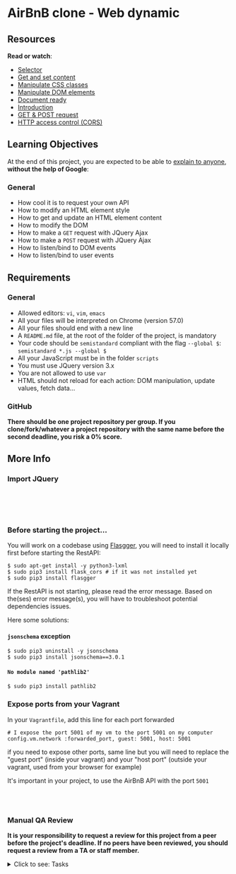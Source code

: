 # AirBnB clone - Web dynamic

<h2>Resources</h2>

<p><strong>Read or watch</strong>:</p>

<ul>
<li><a href="/rltoken/Jmbg6KcxvbKHIa5xsQV46g" title="Selector" target="_blank">Selector</a> </li>
<li><a href="/rltoken/2mRqt8u3Z3y1oKC241-aMg" title="Get and set content" target="_blank">Get and set content</a> </li>
<li><a href="/rltoken/ME0IoUyUCIIHBBVF-DIx7w" title="Manipulate CSS classes" target="_blank">Manipulate CSS classes</a> </li>
<li><a href="/rltoken/PMB_KGhPNGBGK0Jy-IFR0w" title="Manipulate DOM elements" target="_blank">Manipulate DOM elements</a> </li>
<li><a href="/rltoken/lHvOay7jV5SY4zXx0NrTNA" title="Document ready" target="_blank">Document ready</a> </li>
<li><a href="/rltoken/di4Rszp8KfAOVmcUeAPtMA" title="Introduction" target="_blank">Introduction</a> </li>
<li><a href="/rltoken/ezQpW3sxDwFFOfUNTXuaaw" title="GET & POST request" target="_blank">GET & POST request</a> </li>
<li><a href="/rltoken/3c_POD0uqzfYwzSODdURww" title="HTTP access control (CORS)" target="_blank">HTTP access control (CORS)</a> </li>
</ul>

<h2>Learning Objectives</h2>

<p>At the end of this project, you are expected to be able to <a href="/rltoken/x4ZVwAvxdN7f6ZwP4hPoRQ" title="explain to anyone" target="_blank">explain to anyone</a>, <strong>without the help of Google</strong>:</p>

<h3>General</h3>

<ul>
<li>How cool it is to request your own API</li>
<li>How to modify an HTML element style</li>
<li>How to get and update an HTML element content</li>
<li>How to modify the DOM</li>
<li>How to make a <code>GET</code> request with JQuery Ajax</li>
<li>How to make a <code>POST</code> request with JQuery Ajax</li>
<li>How to listen/bind to DOM events</li>
<li>How to listen/bind to user events</li>
</ul>

<h2>Requirements</h2>

<h3>General</h3>

<ul>
<li>Allowed editors: <code>vi</code>, <code>vim</code>, <code>emacs</code></li>
<li>All your files will be interpreted on Chrome (version 57.0)</li>
<li>All your files should end with a new line</li>
<li>A <code>README.md</code> file, at the root of the folder of the project, is mandatory</li>
<li>Your code should be <code>semistandard</code> compliant with the flag <code>--global $</code>: <code>semistandard *.js --global $</code></li>
<li>All your JavaScript must be in the folder <code>scripts</code></li>
<li>You must use JQuery version 3.x</li>
<li>You are not allowed to use <code>var</code></li>
<li>HTML should not reload for each action: DOM manipulation, update values, fetch data&hellip;</li>
</ul>

<h3>GitHub</h3>

<p><strong>There should be one project repository per group. If you clone/fork/whatever a project repository with the same name before the second deadline, you risk a 0% score.</strong></p>

<h2>More Info</h2>

<h3>Import JQuery</h3>

<pre><code><head>
<script src="https://code.jquery.com/jquery-3.2.1.min.js"></script>
</head>
</code></pre>

<h3>Before starting the project&hellip;</h3>

<p>You will work on a codebase using <a href="/rltoken/TC9ahZWJWQmSl3XVRKsEZg" title="Flasgger" target="_blank">Flasgger</a>, you will need to install it locally first before starting the RestAPI:</p>

<pre><code>$ sudo apt-get install -y python3-lxml
$ sudo pip3 install flask_cors # if it was not installed yet
$ sudo pip3 install flasgger
</code></pre>

<p>If the RestAPI is not starting, please read the error message. 
Based on the(ses) error message(s), you will have to troubleshoot potential dependencies issues. </p>

<p>Here some solutions:</p>

<h4><code>jsonschema</code> exception</h4>

<pre><code>$ sudo pip3 uninstall -y jsonschema 
$ sudo pip3 install jsonschema==3.0.1
</code></pre>

<h4><code>No module named 'pathlib2'</code></h4>

<pre><code>$ sudo pip3 install pathlib2
</code></pre>

<h3>Expose ports from your Vagrant</h3>

<p>In your <code>Vagrantfile</code>, add this line for each port forwarded</p>

<pre><code># I expose the port 5001 of my vm to the port 5001 on my computer
config.vm.network :forwarded_port, guest: 5001, host: 5001 
</code></pre>

<p>if you need to expose other ports, same line but you will need to replace the "guest port" (inside your vagrant) and your "host port" (outside your vagrant, used from your browser for example)</p>

<p>It's important in your project, to use the AirBnB API with the port <code>5001</code></p>

<p><br />
<br />
<img src="https://s3.eu-west-3.amazonaws.com/hbtn.intranet.project.files/concepts/74/hbnb_step5.png" alt="" loading='lazy' style="" /></p>

<h3>Manual QA Review</h3>

<p><strong>It is your responsibility to request a review for this project from a peer before the project's deadline. If no peers have been reviewed, you should request a review from a TA or staff member.</strong></p>


<details>
<summary>Click to see: Tasks</summary>

<h3 class="panel-title">
0. Last clone!
</h3>

A new codebase again? Yes!</p>

<p>For this project you will fork this <a href="/rltoken/Ht4-G-5nt-6oHdOL2_zkpA" title="codebase" target="_blank">codebase</a>:</p>

<ul>
<li>Update the repository name to <code>AirBnB_clone_v4</code></li>
<li>Update the <code>README.md</code>:

<ul>
<li>Add yourself as an author of the project</li>
<li>Add new information about your new contribution</li>
<li>Make it better!</li>
</ul></li>
<li>If you're the owner of this codebase, create a new repository called <code>AirBnB_clone_v4</code> and copy over all files from <code>AirBnB_clone_v3</code> </li>
<li>If you didn't install Flasgger from the previous project, it's time! <code>sudo pip3 install flasgger</code></li>
</ul>

</div>

<div class="list-group">
<!-- Task URLs -->

<!-- Technical information -->
<div class="list-group-item">
<p><strong>Repo:</strong></p>
<ul>
<li>GitHub repository: <code>holbertonschool-AirBnB_clone_v4</code></li>
</ul>
</div>

<h3 class="panel-title">
1. Cash only
</h3>

Write a script that starts a Flask web application:</p>

<ul>
<li>Based on <code>web_flask</code>, copy: <code>web_flask/static</code>, <code>web_flask/templates/100-hbnb.html</code>, <code>web_flask/__init__.py</code> and <code>web_flask/100-hbnb.py</code> into the <code>web_dynamic</code> folder</li>
<li>Rename <code>100-hbnb.py</code> to <code>0-hbnb.py</code></li>
<li>Rename <code>100-hbnb.html</code> to <code>0-hbnb.html</code></li>
<li>Update <code>0-hbnb.py</code> to replace the existing route to <code>/0-hbnb/</code></li>
</ul>

<p><strong>If <code>100-hbnb.html</code> is not present, use <code>8-hbnb.html</code> instead</strong></p>

<pre><code>guillaume@ubuntu:~/AirBnB_v4$ HBNB_MYSQL_USER=hbnb_dev HBNB_MYSQL_PWD=hbnb_dev_pwd HBNB_MYSQL_HOST=localhost HBNB_MYSQL_DB=hbnb_dev_db HBNB_TYPE_STORAGE=db python3 -m web_dynamic.0-hbnb
* Running on http://0.0.0.0:5000/ (Press CTRL+C to quit)
....
</code></pre>

<p>One problem now is the asset caching done by Flask.</p>

<p>To avoid that, you will add a query string to each asset:</p>

<p>In <code>0-hbnb.py</code>, add a variable <code>cache_id</code> to the <code>render_template</code>. The value of this variable must be an UUID (<code>uuid.uuid4()</code>)</p>

<p>In <code>0-hbnb.html</code>, add this variable <code>cache_id</code> as query string to each <code><link></code> tag URL</p>

<pre><code>guillaume@ubuntu:~/AirBnB_v4$ curl -s -XGET http://0.0.0.0:5000/0-hbnb/ | head -6
<!DOCTYPE HTML>
<html lang="en">
<head>
<meta charset="UTF-8" />
<link rel="stylesheet" type="text/css" href="../static/styles/4-common.css?e211c9eb-7d17-4f12-85eb-4d50fa50cb1d" />
<link rel="stylesheet" type="text/css" href="../static/styles/3-header.css?e211c9eb-7d17-4f12-85eb-4d50fa50cb1d" />
guillaume@ubuntu:~/AirBnB_v4$ curl -s -XGET http://0.0.0.0:5000/0-hbnb/ | head -6
<!DOCTYPE HTML>
<html lang="en">
<head>
<meta charset="UTF-8" />
<link rel="stylesheet" type="text/css" href="../static/styles/4-common.css?f834413e-0aa9-4767-b64a-c92db9cb1f82" />
<link rel="stylesheet" type="text/css" href="../static/styles/3-header.css?f834413e-0aa9-4767-b64a-c92db9cb1f82" />
guillaume@ubuntu:~/AirBnB_v4$ 
</code></pre>

</div>

<div class="list-group">
<!-- Task URLs -->

<!-- Technical information -->
<div class="list-group-item">
<p><strong>Repo:</strong></p>
<ul>
<li>GitHub repository: <code>holbertonschool-AirBnB_clone_v4</code></li>
<li>Directory: <code>web_dynamic</code></li>
<li>File: <code>0-hbnb.py, templates/0-hbnb.html</code></li>
</ul>
</div>

<h3 class="panel-title">
2. Select some Amenities to be comfortable!
</h3>

For the moment the filters section is static, let's make it dynamic!</p>

<p>Replace the route <code>0-hbnb</code> with <code>1-hbnb</code> in the file <code>1-hbnb.py</code> (based on <code>0-hbnb.py</code>)</p>

<p>Create a new template <code>1-hbnb.html</code> (based on <code>0-hbnb.html</code>) and update it:</p>

<ul>
<li>Import JQuery in the <code><head></code> tag</li>
<li>Import the JavaScript <code>static/scripts/1-hbnb.js</code> in the <code><head></code> tag

<ul>
<li>In 1-hbnb.html and the following HTML files, add this variable cache_id as query string to the above <code><script></code> tag</li>
</ul></li>
<li>Add a <code><input type="checkbox"></code> tag to the <code>li</code> tag of each amenity </li>
<li>The new checkbox must be at 10px on the left of the Amenity name</li>
<li>Add to the <code>input</code> tags of each amenity (<code><li></code> tag) the attribute <code>data-id=":amenity_id"</code> => this will allow us to retrieve the Amenity ID from the DOM</li>
<li>Add to the <code>input</code> tags of each amenity (<code><li></code> tag) the attribute <code>data-name=":amenity_name"</code> => this will allow us to retrieve the Amenity name from the DOM</li>
</ul>

<p>Write a JavaScript script (<code>static/scripts/1-hbnb.js</code>):</p>

<ul>
<li>Your script must be executed only when DOM is loaded</li>
<li>You must use JQuery</li>
<li>Listen for changes on each <code>input</code> checkbox tag:

<ul>
<li>if the checkbox is checked, you must store the Amenity ID in a variable (dictionary or list)</li>
<li>if the checkbox is unchecked, you must remove the Amenity ID from the variable </li>
<li>update the <code>h4</code> tag inside the <code>div</code> Amenities with the list of Amenities checked </li>
</ul></li>
</ul>

<p>As example:</p>

<p><img src="https://s3.eu-west-3.amazonaws.com/hbtn.intranet/uploads/medias/2020/9/8e3c27078d62806b8ad1c1a682fbb3a48636ab89.jpg?X-Amz-Algorithm=AWS4-HMAC-SHA256&X-Amz-Credential=AKIA4MYA5JM5DUTZGMZG%2F20240204%2Feu-west-3%2Fs3%2Faws4_request&X-Amz-Date=20240204T195350Z&X-Amz-Expires=86400&X-Amz-SignedHeaders=host&X-Amz-Signature=42937f2a935d5e1c73ccbc936f5c2983a9c5111d177aa8ff6f04228d5b72fb1d" alt="" loading='lazy' style="" />
<img src="https://s3.eu-west-3.amazonaws.com/hbtn.intranet/uploads/medias/2020/9/4e5cecdd82a70f07cd283ef8e242ad325c95b564.jpg?X-Amz-Algorithm=AWS4-HMAC-SHA256&X-Amz-Credential=AKIA4MYA5JM5DUTZGMZG%2F20240204%2Feu-west-3%2Fs3%2Faws4_request&X-Amz-Date=20240204T195350Z&X-Amz-Expires=86400&X-Amz-SignedHeaders=host&X-Amz-Signature=0d333355a73ba813d3c141c8d2892b3a7245e8f19e302180d8feb724c840d157" alt="" loading='lazy' style="" />
<img src="https://s3.eu-west-3.amazonaws.com/hbtn.intranet/uploads/medias/2020/9/fb54e3081e229654db6e71ba919db753a791dcc3.jpg?X-Amz-Algorithm=AWS4-HMAC-SHA256&X-Amz-Credential=AKIA4MYA5JM5DUTZGMZG%2F20240204%2Feu-west-3%2Fs3%2Faws4_request&X-Amz-Date=20240204T195350Z&X-Amz-Expires=86400&X-Amz-SignedHeaders=host&X-Amz-Signature=3c0e109f4fce82a0f24478ae1d39e78fbf800782df469f3e0bd6381c18f5deac" alt="" loading='lazy' style="" /></p>

</div>

<div class="list-group">
<!-- Task URLs -->

<!-- Technical information -->
<div class="list-group-item">
<p><strong>Repo:</strong></p>
<ul>
<li>GitHub repository: <code>holbertonschool-AirBnB_clone_v4</code></li>
<li>Directory: <code>web_dynamic</code></li>
<li>File: <code>1-hbnb.py, templates/1-hbnb.html, static/scripts/1-hbnb.js</code></li>
</ul>
</div>

<h3 class="panel-title">
3. API status
</h3>

Before requesting the HBNB API, it's better to know the status of this one.</p>

<p>Update the API entry point (<code>api/v1/app.py</code>) by replacing the current CORS <code>CORS(app, origins="0.0.0.0")</code> by <code>CORS(app, resources={r"/api/v1/*": {"origins": "*"}})</code>.</p>

<p>Change the route <code>1-hbnb</code> to <code>2-hbnb</code> in the file <code>2-hbnb.py</code> (based on <code>1-hbnb.py</code>)</p>

<p>Create a new template <code>2-hbnb.html</code> (based on <code>1-hbnb.html</code>) and update it:</p>

<ul>
<li>Import the JavaScript <code>static/scripts/2-hbnb.js</code> in the <code><head></code> tag (instead of <code>1-hbnb.js</code>)</li>
<li>Add a new <code>div</code> element in the <code>header</code> tag:

<ul>
<li>Attribute ID should be <code>api_status</code></li>
<li>Align to the right</li>
<li>Circle of 40px diameter</li>
<li>Center vertically</li>
<li>At 30px of the right border</li>
<li>Background color #cccccc</li>
</ul></li>
<li>Also add a class <code>available</code> for this new element in <code>web_dynamic/static/styles/3-header.css</code>:

<ul>
<li>Background color #ff545f</li>
</ul></li>
</ul>

<p>Write a JavaScript script (<code>static/scripts/2-hbnb.js</code>): </p>

<ul>
<li>Based on <code>1-hbnb.js</code></li>
<li>Request <code>http://0.0.0.0:5001/api/v1/status/</code>:

<ul>
<li>If in the status is "OK", add the class <code>available</code> to the <code>div#api_status</code> </li>
<li>Otherwise, remove the class <code>available</code> to the <code>div#api_status</code> </li>
</ul></li>
</ul>

<p>To start the API in the port 5001:</p>

<pre><code>guillaume@ubuntu:~/AirBnB_v4$ HBNB_MYSQL_USER=hbnb_dev HBNB_MYSQL_PWD=hbnb_dev_pwd HBNB_MYSQL_HOST=localhost HBNB_MYSQL_DB=hbnb_dev_db HBNB_TYPE_STORAGE=db HBNB_API_PORT=5001 python3 -m api.v1.app
...
</code></pre>

<p>For example:</p>

<p><img src="https://s3.eu-west-3.amazonaws.com/hbtn.intranet/uploads/medias/2020/9/b68cd1e385963da099899f51ee5f3a6bbf0adcb3.jpg?X-Amz-Algorithm=AWS4-HMAC-SHA256&X-Amz-Credential=AKIA4MYA5JM5DUTZGMZG%2F20240204%2Feu-west-3%2Fs3%2Faws4_request&X-Amz-Date=20240204T195350Z&X-Amz-Expires=86400&X-Amz-SignedHeaders=host&X-Amz-Signature=861b0085a1634b7bbfdd65445e6e0694f77815abbbd659449bb4b1cf0080eda6" alt="" loading='lazy' style="" />
<img src="https://s3.eu-west-3.amazonaws.com/hbtn.intranet/uploads/medias/2020/9/62fbb2d674fca4a843458e61cf3b05ee9f68ad04.jpg?X-Amz-Algorithm=AWS4-HMAC-SHA256&X-Amz-Credential=AKIA4MYA5JM5DUTZGMZG%2F20240204%2Feu-west-3%2Fs3%2Faws4_request&X-Amz-Date=20240204T195350Z&X-Amz-Expires=86400&X-Amz-SignedHeaders=host&X-Amz-Signature=2db9c1b6bee131be8a9d2ecd196302e9d341b74a699c82829b5839ff47535107" alt="" loading='lazy' style="" /></p>

</div>

<div class="list-group">
<!-- Task URLs -->

<!-- Technical information -->
<div class="list-group-item">
<p><strong>Repo:</strong></p>
<ul>
<li>GitHub repository: <code>holbertonschool-AirBnB_clone_v4</code></li>
<li>File: <code>api/v1/app.py, web_dynamic/2-hbnb.py, web_dynamic/templates/2-hbnb.html, web_dynamic/static/styles/3-header.css, web_dynamic/static/scripts/2-hbnb.js</code></li>
</ul>
</div>

<h3 class="panel-title">
4. Fetch places
</h3>

Replace the route <code>2-hbnb</code> with <code>3-hbnb</code> in the file <code>3-hbnb.py</code> (based on <code>2-hbnb.py</code>)</p>

<p>Create a new template <code>3-hbnb.html</code> (based on <code>2-hbnb.html</code>) and update it:</p>

<ul>
<li>Import the JavaScript <code>static/scripts/3-hbnb.js</code> in the <code><head></code> tag (instead of <code>2-hbnb.js</code>)</li>
<li>Remove the entire Jinja section of displaying all places (all <code>article</code> tags)</li>
</ul>

<p>Write a JavaScript script (<code>static/scripts/3-hbnb.js</code>): </p>

<ul>
<li>Based on <code>2-hbnb.js</code></li>
<li>Request <code>http://0.0.0.0:5001/api/v1/places_search/</code>: 

<ul>
<li>Description of this endpoint <a href="/rltoken/Hqcvw8-0ACXdo8oAFmRGug" title="here" target="_blank">here</a>. <strong>If this endpoint is not available, you will have to add it to the API</strong> (you can work all together for creating this endpoint)</li>
<li>Send a <code>POST</code> request with <code>Content-Type: application/json</code> and an empty dictionary in the body - cURL version: <code>curl "http://0.0.0.0:5001/api/v1/places_search" -XPOST -H "Content-Type: application/json" -d '{}'</code></li>
<li>Loop into the result of the request and create an <code>article</code> tag representing a <code>Place</code> in the <code>section.places</code>. (you can remove the Owner tag in the place description)</li>
</ul></li>
</ul>

<p>The final result must be the same as previously, but now, places are loaded from the front-end, not from the back-end!</p>

</div>

<div class="list-group">
<!-- Task URLs -->

<!-- Technical information -->
<div class="list-group-item">
<p><strong>Repo:</strong></p>
<ul>
<li>GitHub repository: <code>holbertonschool-AirBnB_clone_v4</code></li>
<li>File: <code>web_dynamic/3-hbnb.py, web_dynamic/templates/3-hbnb.html, web_dynamic/static/scripts/3-hbnb.js</code></li>
</ul>
</div>

<h3 class="panel-title">
5. Filter places by Amenity
</h3>

Replace the route <code>3-hbnb</code> with <code>4-hbnb</code> in the file <code>4-hbnb.py</code> (based on <code>3-hbnb.py</code>)</p>

<p>Create a new template <code>4-hbnb.html</code> (based on <code>3-hbnb.html</code>) and update it:</p>

<ul>
<li>Import the JavaScript <code>static/scripts/4-hbnb.js</code> in the <code><head></code> tag (instead of <code>3-hbnb.js</code>)</li>
</ul>

<p>Write a JavaScript script (<code>static/scripts/4-hbnb.js</code>): </p>

<ul>
<li>Based on <code>3-hbnb.js</code></li>
<li>When the <code>button</code> tag is clicked, a new POST request to <code>places_search</code> should be made with the list of Amenities checked</li>
</ul>

<p>Now you have the first filter implemented, enjoy!</p>

</div>

<div class="list-group">
<!-- Task URLs -->

<!-- Technical information -->
<div class="list-group-item">
<p><strong>Repo:</strong></p>
<ul>
<li>GitHub repository: <code>holbertonschool-AirBnB_clone_v4</code></li>
<li>File: <code>web_dynamic/4-hbnb.py, web_dynamic/templates/4-hbnb.html, web_dynamic/static/scripts/4-hbnb.js</code></li>
</ul>
</div>

</details>
